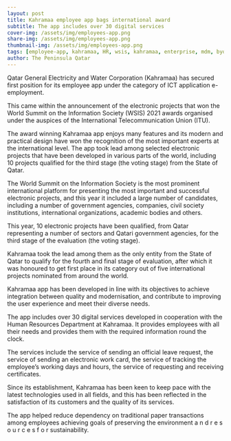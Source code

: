 ```yaml
---
layout: post
title: Kahramaa employee app bags international award
subtitle: The app includes over 30 digital services
cover-img: /assets/img/employees-app.png
share-img: /assets/img/employees-app.png
thumbnail-img: /assets/img/employees-app.png
tags: [employee-app, kahramaa, HR, wsis, kahramaa, enterprise, mdm, byod, ui/ux]
author: The Peninsula Qatar
---
```

Qatar General Electricity and Water Corporation (Kahramaa) has secured first position for its employee app under the category of ICT application e-employment.

This came within the announcement of the electronic projects that won the World Summit on the Information Society (WSIS) 2021 awards organised under the auspices of the International Telecommunication Union (ITU).

The award winning Kahramaa app enjoys many features and its modern and practical design have won the recognition of the most important experts at the international level. The app took lead among selected electronic projects that have been developed in various parts of the world, including 10 projects qualified for the third stage (the voting stage) from the State of Qatar.

The World Summit on the Information Society is the most prominent international platform for presenting the most important and successful electronic projects, and this year it included a large number of candidates, including a number of government agencies, companies, civil society institutions, international organizations, academic bodies and others.

This year, 10 electronic projects have been qualified, from Qatar representing a number of sectors and Qatari government agencies, for the third stage of the evaluation (the voting stage).

Kahramaa took the lead among them as the only entity from the State of Qatar to qualify for the fourth and final stage of evaluation, after which it was honoured to get first place in its category out of five international projects nominated from around the world.

Kahramaa app has been developed in line with its objectives to achieve integration between quality and modernisation, and contribute to improving the user experience and meet their diverse needs.

The app includes over 30 digital services developed in cooperation with the Human Resources Department at Kahramaa. It provides employees with all their needs and provides them with the required information round the clock.

The services include the service of sending an official leave request, the service of sending an electronic work card, the service of tracking the employee’s working days and hours, the service of requesting and receiving certificates.

Since its establishment, Kahramaa has been keen to keep pace with the latest technologies used in all fields, and this has been reflected in the satisfaction of its customers and the quality of its services.

The app helped reduce dependency on traditional paper transactions among employees achieving goals of preserving the environment a n d r e s o u r c e s f o r sustainability.
